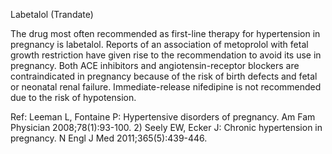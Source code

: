 Labetalol (Trandate)

The drug most often recommended as first-line therapy for hypertension in pregnancy is labetalol. Reports of an association of metoprolol with fetal growth restriction have given rise to the recommendation to avoid its use in pregnancy. Both ACE inhibitors and angiotensin-receptor blockers are contraindicated in pregnancy because of the risk of birth defects and fetal or neonatal renal failure. Immediate-release nifedipine is not recommended due to the risk of hypotension.

Ref:  Leeman L, Fontaine P: Hypertensive disorders of pregnancy. Am Fam Physician 2008;78(1):93-100. 2) Seely EW, Ecker
J: Chronic hypertension in pregnancy. N Engl J Med 2011;365(5):439-446.